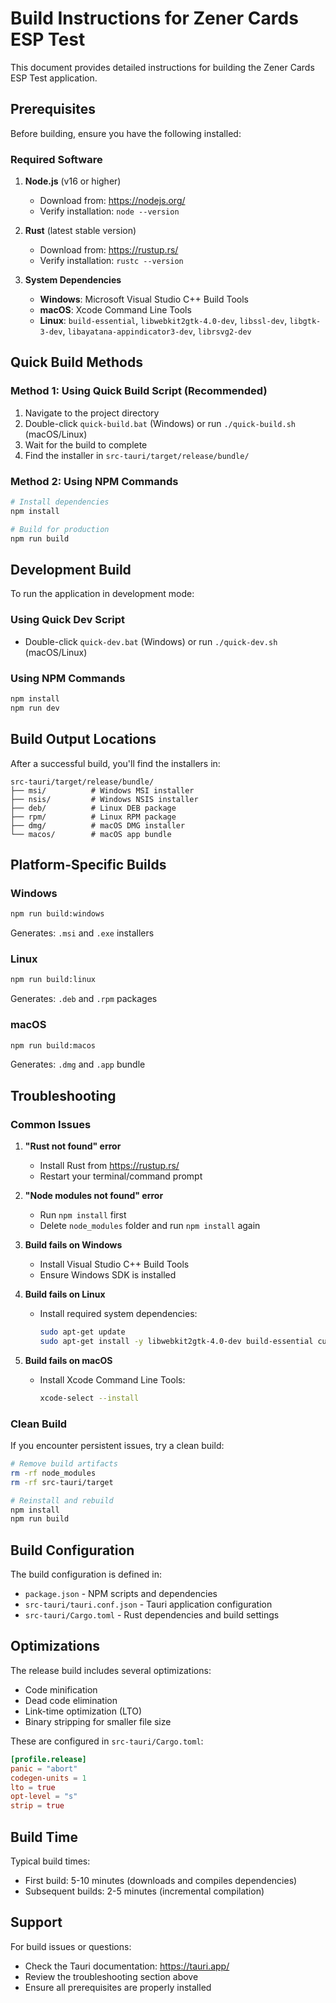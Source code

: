 # Build Instructions for Zener Cards ESP Test

This document provides detailed instructions for building the Zener Cards ESP Test application.

## Prerequisites

Before building, ensure you have the following installed:

### Required Software

1. **Node.js** (v16 or higher)
   - Download from: https://nodejs.org/
   - Verify installation: `node --version`

2. **Rust** (latest stable version)
   - Download from: https://rustup.rs/
   - Verify installation: `rustc --version`

3. **System Dependencies**
   - **Windows**: Microsoft Visual Studio C++ Build Tools
   - **macOS**: Xcode Command Line Tools
   - **Linux**: `build-essential`, `libwebkit2gtk-4.0-dev`, `libssl-dev`, `libgtk-3-dev`, `libayatana-appindicator3-dev`, `librsvg2-dev`

## Quick Build Methods

### Method 1: Using Quick Build Script (Recommended)

1. Navigate to the project directory
2. Double-click `quick-build.bat` (Windows) or run `./quick-build.sh` (macOS/Linux)
3. Wait for the build to complete
4. Find the installer in `src-tauri/target/release/bundle/`

### Method 2: Using NPM Commands

```bash
# Install dependencies
npm install

# Build for production
npm run build
```

## Development Build

To run the application in development mode:

### Using Quick Dev Script
- Double-click `quick-dev.bat` (Windows) or run `./quick-dev.sh` (macOS/Linux)

### Using NPM Commands
```bash
npm install
npm run dev
```

## Build Output Locations

After a successful build, you'll find the installers in:

```
src-tauri/target/release/bundle/
├── msi/          # Windows MSI installer
├── nsis/         # Windows NSIS installer
├── deb/          # Linux DEB package
├── rpm/          # Linux RPM package
├── dmg/          # macOS DMG installer
└── macos/        # macOS app bundle
```

## Platform-Specific Builds

### Windows
```bash
npm run build:windows
```
Generates: `.msi` and `.exe` installers

### Linux
```bash
npm run build:linux
```
Generates: `.deb` and `.rpm` packages

### macOS
```bash
npm run build:macos
```
Generates: `.dmg` and `.app` bundle

## Troubleshooting

### Common Issues

1. **"Rust not found" error**
   - Install Rust from https://rustup.rs/
   - Restart your terminal/command prompt

2. **"Node modules not found" error**
   - Run `npm install` first
   - Delete `node_modules` folder and run `npm install` again

3. **Build fails on Windows**
   - Install Visual Studio C++ Build Tools
   - Ensure Windows SDK is installed

4. **Build fails on Linux**
   - Install required system dependencies:
     ```bash
     sudo apt-get update
     sudo apt-get install -y libwebkit2gtk-4.0-dev build-essential curl wget libssl-dev libgtk-3-dev libayatana-appindicator3-dev librsvg2-dev
     ```

5. **Build fails on macOS**
   - Install Xcode Command Line Tools:
     ```bash
     xcode-select --install
     ```

### Clean Build

If you encounter persistent issues, try a clean build:

```bash
# Remove build artifacts
rm -rf node_modules
rm -rf src-tauri/target

# Reinstall and rebuild
npm install
npm run build
```

## Build Configuration

The build configuration is defined in:
- `package.json` - NPM scripts and dependencies
- `src-tauri/tauri.conf.json` - Tauri application configuration
- `src-tauri/Cargo.toml` - Rust dependencies and build settings

## Optimizations

The release build includes several optimizations:
- Code minification
- Dead code elimination
- Link-time optimization (LTO)
- Binary stripping for smaller file size

These are configured in `src-tauri/Cargo.toml`:
```toml
[profile.release]
panic = "abort"
codegen-units = 1
lto = true
opt-level = "s"
strip = true
```

## Build Time

Typical build times:
- First build: 5-10 minutes (downloads and compiles dependencies)
- Subsequent builds: 2-5 minutes (incremental compilation)

## Support

For build issues or questions:
- Check the Tauri documentation: https://tauri.app/
- Review the troubleshooting section above
- Ensure all prerequisites are properly installed
